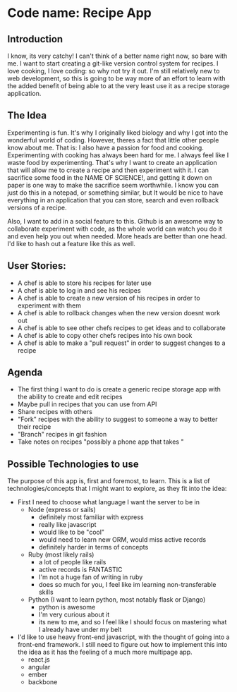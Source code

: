 # Code name: Recipe App

## Introduction

I know, its very catchy! I can't think of a better name right now, so bare with me. I want to start creating a git-like version control system for recipes. I love cooking, I love coding: so why not try it out. I'm still relatively new to web development, so this is going to be way more of an effort to learn with the added benefit of being able to at the very least use it as a recipe storage application.

## The Idea

Experimenting is fun. It's why I originally liked biology and why I got into the wonderful world of coding. However, theres a fact that little other people know about me. That is: I also have a passion for food and cooking. Experimenting with cooking has always been hard for me. I always feel like I waste food by experimenting. That's why I want to create an application that will allow me to create a recipe and then experiment with it. I can sacrifice some food in the NAME OF SCIENCE!, and getting it down on paper is one way to make the sacrifice seem worthwhile. I know you can just do this in a notepad, or something similar, but It would be nice to have everything in an application that you can store, search and even rollback versions of a recipe.

Also, I want to add in a social feature to this. Github is an awesome way to collaborate experiment with code, as the whole world can watch you do it and even help you out when needed. More heads are better than one head. I'd like to hash out a feature like this as well.

## User Stories: 

* A chef is able to store his recipes for later use
* A chef is able to log in and see his recipes
* A chef is able to create a new version of his recipes in order to experiment with them
* A chef is able to rollback changes when the new version doesnt work out
* A chef is able to see other chefs recipes to get ideas and to collaborate
* A chef is able to copy other chefs recipes into his own book
* A chef is able to make a "pull request" in order to suggest changes to a recipe

## Agenda

* The first thing I want to do is create a generic recipe storage app with the ability to create and edit recipes
* Maybe pull in recipes that you can use from API
* Share recipes with others
* "Fork" recipes with the ability to suggest to someone a way to better their recipe
* "Branch" recipes in git fashion
* Take notes on recipes "possibly a phone app that takes "

## Possible Technologies to use

The purpose of this app is, first and foremost, to learn. This is a list of technologies/concepts that I might want to explore, as they fit into the idea:
* First I need to choose what language I want the server to be in
	* Node (express or sails)
		* definitely most familiar with express
		* really like javascript
		* would like to be "cool"
		* would need to learn new ORM, would miss active records
		* definitely harder in terms of concepts
	* Ruby (most likely rails)
		* a lot of people like rails
		* active records is FANTASTIC
		* I'm not a huge fan of writing in ruby
		* does so much for you, I feel like im learning non-transferable skills
	* Python (I want to learn python, most notably flask or Django)
		* python is awesome
		* I'm very curious about it
		* its new to me, and so I feel like I should focus on mastering what I already have under my belt
* I'd like to use heavy front-end javascript, with the thought of going into a front-end framework. I still need to figure out how to implement this into the idea as it has the feeling of a much more multipage app.
	* react.js
	* angular
	* ember
	* backbone




